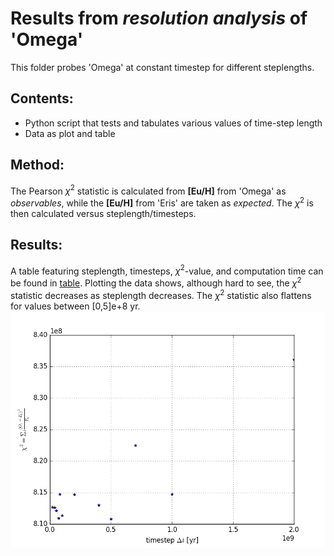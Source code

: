Results from _resolution analysis_ of 'Omega'
=======================================================

This folder probes 'Omega' at constant timestep for different steplengths.

Contents:
----------
- Python script that tests and tabulates various values of time-step length
- Data as plot and table

Method:
--------
The Pearson $\chi^2$ statistic is calculated from **[Eu/H]** from 'Omega' as _observables_, while the **[Eu/H]** from 'Eris' are taken as _expected_.
The $\chi^2$ is then calculated versus steplength/timesteps.

Results:
---------
A table featuring steplength, timesteps, $\chi^2$-value, and computation time can be found in [table](table.dat).
Plotting the data shows, although hard to see, the $\chi^2$ statistic decreases as steplength decreases. The $\chi^2$ statistic also flattens for values between [0,5]e+8 yr.
![dt-plot](timestep_chisquared.png)
